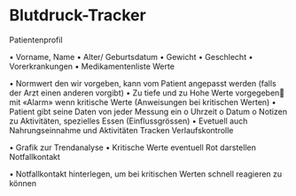 # Blutdruck-Tracker
Patientenprofil

•	Vorname, Name
•	Alter/ Geburtsdatum
•	Gewicht
•	Geschlecht
•	Vorerkrankungen
•	Medikamentenliste
Werte

•	Normwert den wir vorgeben, kann vom Patient angepasst werden (falls der Arzt einen anderen vorgibt)
•	Zu tiefe und zu Hohe Werte vorgegeben mit «Alarm» wenn kritische Werte (Anweisungen bei kritischen Werten)
•	Patient gibt seine Daten von jeder Messung ein
o	Uhrzeit
o	Datum
o	Notizen zu Aktivitäten, spezielles Essen (Einflussgrössen)
•	Evetuell auch Nahrungseinnahme und Aktivitäten Tracken
Verlaufskontrolle

•	Grafik zur Trendanalyse
•	Kritische Werte eventuell Rot darstellen
Notfallkontakt

•	Notfallkontakt hinterlegen, um bei kritischen Werten schnell reagieren zu können
